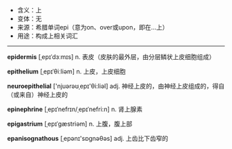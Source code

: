 - <span class="definition">含义：上</span>
- <span class="definition">变体：无</span>
- <span class="definition">来源：希腊单词epi（意为on、over或upon，即在…上）</span>
- <span class="definition">用途：构成上相关词汇</span>

---

<span class="vocabulary">**epidermis**</span> [ˌepɪˈdɜːmɪs] n. 表皮（皮肤的最外层，由分层鳞状上皮细胞组成）

<span class="vocabulary">**epithelium**</span> [ˌepɪˈθiːliəm] n. 上皮，上皮细胞

<span class="vocabulary">**neuroepithelial**</span> ['njuәrəʊˌepɪ'θi:liәl] adj. 神经上皮的，由神经上皮组成的，得自（或来自）神经上皮的

<span class="vocabulary">**epinephrine**</span> [ˌepɪˈnefrɪn/ˌepɪˈnefri:n] n. 肾上腺素

<span class="vocabulary">**epigastrium**</span> [ˌepɪˈɡæstriəm] n. 上腹，腹上部 

<span class="vocabulary">**epanisognathous**</span> [ˌepənɪ'sɒɡnəθəs] adj. 上齿比下齿窄的

